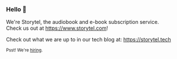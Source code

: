### Hello :wave:

We're Storytel, the audiobook and e-book subscription service.<br />
Check us out at https://www.storytel.com!

Check out what we are up to in our tech blog at: https://storytel.tech

<sub>Psst! We're [hiring](https://jobs.storytel.com).</sub>
